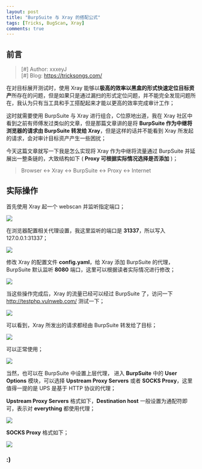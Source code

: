 ```yaml
---
layout: post
title: "BurpSuite 与 Xray 的搭配公式"
tags: [Tricks, BugScan, Xray]
comments: true
---
```


## 前言

> [#] Author: xxxeyJ   
> [#] Blog: https://tricksongs.com/

在对目标展开测试时，使用 Xray 能够以**极高的效率以黑盒的形式快速定位目标资产**所存在的问题，但是如果只是通过漏扫的形式定位问题，并不能完全发现问题所在，我认为只有当工具和手工搭配起来才能以更高的效率完成审计工作；

这时就需要使用 BurpSuite 与 Xray 进行组合，C位原地出道，我在 Xray 社区中看到之前有师傅发过类似的文章，但是那篇文章讲的是将 **BurpSuite 作为中继将浏览器的请求由 BurpSuite 转发给 Xray**，但是这样的话并不能看到 Xray 所发起的请求，会对审计目标资产产生一些困扰；

今天这篇文章就写一下我是怎么实现将 Xray 作为中继将流量通过 BurpSuite 并延展出一整条链的，大致结构如下 ( **Proxy 可根据实际情况选择是否添加** )；

> Browser <-> Xray <-> BurpSuite <-> Proxy <-> Internet	

## 实际操作

首先使用 Xray 起一个 webscan 并监听指定端口；   

![](https://tricksongs.com/images/BAX/31337.PNG)

在浏览器配置相关代理设置，我这里监听的端口是 **31337**，所以写入127.0.0.1:31337；

![](https://tricksongs.com/images/BAX/Firefox.PNG)

修改 Xray 的配置文件 **config.yaml**，给 Xray 添加 BurpSuite 的代理，BurpSuite 默认监听 **8080** 端口，这里可以根据读者实际情况进行修改；

![](https://tricksongs.com/images/BAX/Proxy.PNG)

当这些操作完成后，Xray 的流量已经可以经过 BurpSuite 了，访问一下 http://testphp.vulnweb.com/ 测试一下；

![](https://tricksongs.com/images/BAX/testphp.PNG)

可以看到，Xray 所发出的请求都经由 BurpSuite 转发给了目标；

![](https://tricksongs.com/images/BAX/BPR.PNG)

可以正常使用；

![](https://tricksongs.com/images/BAX/Vuls.PNG)

当然，也可以在 BurpSuite 中设置上层代理， 进入 **BurpSuite** 中的 **User Options** 模块，可以选择 **Upstream Proxy Servers** 或者 **SOCKS Proxy**，这里值得一提的是 UPS 是基于 HTTP 协议的代理；

**Upstream Proxy Servers** 格式如下，**Destination host** 一般设置为通配符即可，表示对 **everything** 都使用代理；

![](https://tricksongs.com/images/BAX/UPS.PNG)

**SOCKS Proxy** 格式如下；

![](https://tricksongs.com/images/BAX/SOCKSPROXY.PNG)

### **:)**
